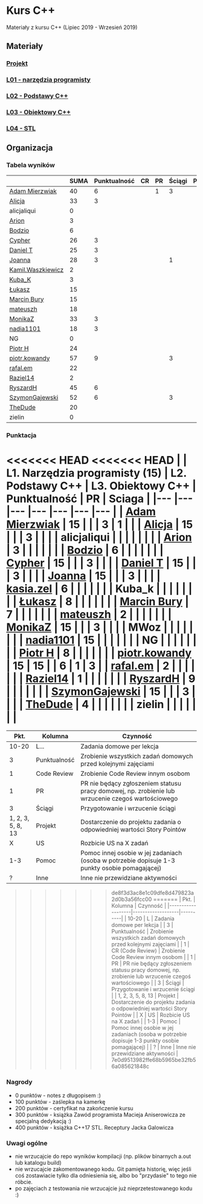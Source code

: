 # Kurs C++

Materiały z kursu C++ (Lipiec 2019 - Wrzesień 2019)

## Materiały

### [Projekt](project)
### [L01 - narzędzia programisty](L01-programmers-tools)
### [L02 - Podstawy C++](L02-C++-introduction)
### [L03 - Obiektowy C++](L03-object-oriented-cpp)
### [L04 - STL](L04-stl)

## Organizacja

### Tabela wyników

|                                                     | SUMA | Punktualność | CR | PR | Ściągi | Projekt | US | Pomoc | Inne | L1 | L2 | L3 |
|-----------------------------------------------------|------|--------------|----|----|--------|---------|----|-------|------|----|----|----|
| [Adam Mierzwiak](https://github.com/adamvm)         |   40 |            6 |    |  1 |      3 |         |    |       |      | 15 | 15 |  6 |
| [Alicja](https://github.com/AlicjaBonder)           |   33 |            3 |    |    |        |         |    |       |      | 15 | 15 |    |
| alicjaliqui                                         |    0 |              |    |    |        |         |    |       |      |    |    |    |
| [Arion](https://github.com/Ariionex)                |    3 |              |    |    |        |         |    |       |      |  3 |    |    |
| [Bodzio](https://github.com/Dolaroza)               |    6 |              |    |    |        |         |    |       |      |  6 |    |    |
| [Cypher](https://github.com/ChopSeeGuy)             |   26 |            3 |    |    |        |         |    |       |      | 15 |  8 |    |
| [Daniel T](https://github.com/LinQ007)              |   25 |            3 |    |    |        |         |    |       |      | 15 |  7 |    |
| [Joanna](https://github.com/teojdb)                 |   28 |            3 |    |    |      1 |         |    |       |      | 15 |  9 |    |
| [Kamil.Waszkiewicz](https://github.com/darkassazi)  |    2 |              |    |    |        |         |    |       |      |  2 |    |    |
| [Kuba_K](https://github.com/kubakusz)               |    3 |              |    |    |        |         |    |       |      |  3 |    |    |
| [Łukasz](https://github.com/lucaswalicki)           |   15 |              |    |    |        |         |    |       |      |  8 |  4 |  3 |
| [Marcin Bury](https://github.com/MarcinBury92)      |   15 |              |    |    |        |         |    |       |      | 15 |    |    |
| [mateuszh](https://github.com/czarny247)            |   18 |              |    |    |        |         |    |       |      |  6 | 12 |    |
| [MonikaZ](https://github.com/MonikaZelechowska)     |   33 |            3 |    |    |        |         |    |       |      | 15 | 15 |    |
| [nadia1101](https://github.com/JustynaSlazak)       |   18 |            3 |    |    |        |         |    |       |      | 15 |    |    |
| NG                                                  |    0 |              |    |    |        |         |    |       |      |    |    |    |
| [Piotr H](https://github.com/PiotrHCpp)             |   24 |              |    |    |        |         |    |       |    1 |  8 | 15 |    |
| [piotr.kowandy](https://github.com/PiotrKowandy)    |   57 |            9 |    |    |      3 |         |    |       |      | 15 | 15 | 15 |
| [rafal.em](https://github.com/elRaphaelo)           |   22 |              |    |    |        |         |    |       |      |  7 |  2 | 13 |
| [Raziel14](https://github.com/Arakis14)             |    2 |              |    |    |        |         |    |       |      |  2 |    |    |
| [RyszardH](https://github.com/RyszardHalapacz)      |   45 |            6 |    |    |        |         |    |       |      |  9 | 15 | 15 |
| [SzymonGajewski](https://github.com/SzymonGajewski) |   52 |            6 |    |    |      3 |         |    |       |      | 15 | 15 | 13 |
| [TheDude](https://github.com/TheDude-cpu)           |   20 |              |    |    |        |         |    |       |      |  4 | 13 |  3 |
| zielin                                              |    0 |              |    |    |        |         |    |       |      |    |    |    |

### Punktacja

<<<<<<< HEAD
<<<<<<< HEAD
| | L1. Narzędzia programisty (15) | L2. Podstawy C++ | L3. Obiektowy C++ | Punktualność | PR | Sciaga |
|---                                                  |--- |--- |--- |--- |--- |--- |
| [Adam Mierzwiak](https://github.com/adamvm)         | 15 |    |    |  3 |  1 |    |
| [Alicja](https://github.com/AlicjaBonder)           | 15 |    |    |  3 |    |    |
| alicjaliqui                                         |    |    |    |    |    |    |
| [Arion](https://github.com/Ariionex)                |  3 |    |    |    |    |    |
| [Bodzio](https://github.com/Dolaroza)               |  6 |    |    |    |    |    |
| [Cypher](https://github.com/ChopSeeGuy)             | 15 |    |    |  3 |    |    |
| [Daniel T](https://github.com/LinQ007)              | 15 |    |    |  3 |    |    |
| [Joanna](https://github.com/teojdb)                 | 15 |    |    |  3 |    |    |
| [kasia.zel](https://github.com/kasiazel)            |  6 |    |    |    |    |    |
| Kuba_k                                              |    |    |    |    |    |    |
| [Łukasz](https://github.com/lucaswalicki)           |  8 |    |    |    |    |    |
| [Marcin Bury](https://github.com/MarcinBury92)      |  7 |    |    |    |    |    |
| [mateuszh](https://github.com/czarny247)            |  2 |    |    |    |    |    |
| [MonikaZ](https://github.com/MonikaZelechowska)     | 15 |    |    |  3 |    |    |
| MWoz                                                |    |    |    |    |    |    |
| [nadia1101](https://github.com/JustynaSlazak)       | 15 |    |    |    |    |    |
| NG                                                  |    |    |    |    |    |    |
| [Piotr H](https://github.com/PiotrHCpp)             |  8 |    |    |    |    |    |
| [piotr.kowandy](https://github.com/PiotrKowandy)    | 15 | 15 |    |  6 |  1 |  3 |
| [rafal.em](https://github.com/elRaphaelo)           |  2 |    |    |    |    |    |
| [Raziel14](https://github.com/Arakis14)             |  1 |    |    |    |    |    |
| [RyszardH](https://github.com/RyszardHalapacz)      |  9 |    |    |    |    |    |
| [SzymonGajewski](https://github.com/SzymonGajewski) | 15 |    |    |  3 |    |    |
| [TheDude](https://github.com/TheDude-cpu)           |  4 |    |    |    |    |    |
| zielin                                              |    |    |    |    |    |    |
=======
| Pkt.              | Kolumna      | Czynność |
|-------------------|--------------|----------|
| 10-20             | L...         | Zadania domowe per lekcja |
| 3                 | Punktualność | Zrobienie wszystkich zadań domowych przed kolejnymi zajęciami |
| 1                 | Code Review  | Zrobienie Code Review innym osobom |
| 1                 | PR           | PR nie będący zgłoszeniem statusu pracy domowej, np. zrobienie lub wrzucenie czegoś wartościowego |
| 3                 | Ściągi       | Przygotowanie i wrzucenie ściągi |
| 1, 2, 3, 5, 8, 13 | Projekt      | Dostarczenie do projektu zadania o odpowiedniej wartości Story Pointów |
| X                 | US           | Rozbicie US na X zadań |
| 1-3               | Pomoc        | Pomoc innej osobie w jej zadaniach (osoba w potrzebie dopisuje 1-3 punkty osobie pomagającej) |
| ?                 | Inne         | Inne nie przewidziane aktywności |
>>>>>>> de8f3d3ac8e1c09dfe8d479823a2d0b3a56fcc00
=======
| Pkt.              | Kolumna           | Czynność |
|-------------------|-------------------|----------|
| 10-20             | L                 | Zadania domowe per lekcja |
| 3                 | Punktualność      | Zrobienie wszystkich zadań domowych przed kolejnymi zajęciami |
| 1                 | CR (Code Review)  | Zrobienie Code Review innym osobom |
| 1                 | PR                | PR nie będący zgłoszeniem statusu pracy domowej, np. zrobienie lub wrzucenie czegoś wartościowego |
| 3                 | Ściągi            | Przygotowanie i wrzucenie ściągi |
| 1, 2, 3, 5, 8, 13 | Projekt           | Dostarczenie do projektu zadania o odpowiedniej wartości Story Pointów |
| X                 | US                | Rozbicie US na X zadań |
| 1-3               | Pomoc             | Pomoc innej osobie w jej zadaniach (osoba w potrzebie dopisuje 1-3 punkty osobie pomagającej) |
| ?                 | Inne              | Inne nie przewidziane aktywności |
>>>>>>> 7e0d9513982ffe68b5965be32fb56a085621848c

### Nagrody

- 0 punktów - notes z długopisem :)
- 100 punktów - zaślepka na kamerkę
- 200 punktów - certyfikat na zakończenie kursu
- 300 punktów - książka Zawód programista Macieja Aniserowicza ze specjalną dedykacją :)
- 400 punktów - książka C++17 STL. Receptury Jacka Galowicza

### Uwagi ogólne

- nie wrzucajcie do repo wyników kompilacji (np. plików binarnych a.out lub katalogu build)
- nie wrzucajcie zakomentowanego kodu. Git pamięta historię, więc jeśli coś zostawiacie tylko dla odniesienia się, albo bo "przydasie" to tego nie róbcie.
- po zajęciach z testowania nie wrzucajcie już nieprzetestowanego kodu :)
